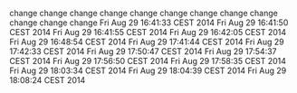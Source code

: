 change
change
change
change
change
change
change
change
change
change
change
change
Fri Aug 29 16:41:33 CEST 2014
Fri Aug 29 16:41:50 CEST 2014
Fri Aug 29 16:41:55 CEST 2014
Fri Aug 29 16:42:05 CEST 2014
Fri Aug 29 16:48:54 CEST 2014
Fri Aug 29 17:41:44 CEST 2014
Fri Aug 29 17:42:33 CEST 2014
Fri Aug 29 17:50:47 CEST 2014
Fri Aug 29 17:54:37 CEST 2014
Fri Aug 29 17:56:50 CEST 2014
Fri Aug 29 17:58:35 CEST 2014
Fri Aug 29 18:03:34 CEST 2014
Fri Aug 29 18:04:39 CEST 2014
Fri Aug 29 18:08:24 CEST 2014
